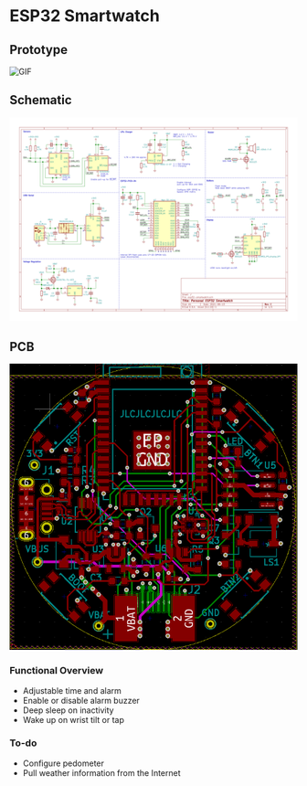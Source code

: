 # ESP32 Smartwatch

## Prototype
![GIF](./pictures/prototype.gif)

## Schematic

[![Schematic](pictures/esp32-smartwatch.png)](pictures/esp32-smartwatch.pdf)

## PCB

![All layers](pictures/all_layers.PNG)

### Functional Overview

* Adjustable time and alarm
* Enable or disable alarm buzzer
* Deep sleep on inactivity
* Wake up on wrist tilt or tap

### To-do
* Configure pedometer
* Pull weather information from the Internet

